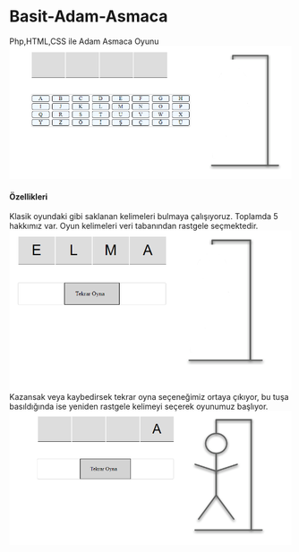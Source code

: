 # Basit-Adam-Asmaca
Php,HTML,CSS ile Adam Asmaca Oyunu
![Oyun Resmi](https://github.com/ulusoyomer/Basit-Adam-Asmaca/blob/master/ss/1PNG.PNG)
#### Özellikleri
Klasik oyundaki gibi saklanan kelimeleri bulmaya çalışıyoruz. Toplamda 5 hakkımız var. Oyun kelimeleri veri tabanından rastgele seçmektedir.
![Kazanan Resmi](https://github.com/ulusoyomer/Basit-Adam-Asmaca/blob/master/ss/won.PNG)
Kazansak veya kaybedirsek tekrar oyna seçeneğimiz ortaya çıkıyor, bu tuşa basıldığında ise yeniden rastgele kelimeyi seçerek oyunumuz başlıyor.
![Kaybeden Resmi](https://github.com/ulusoyomer/Basit-Adam-Asmaca/blob/master/ss/lose.PNG)
